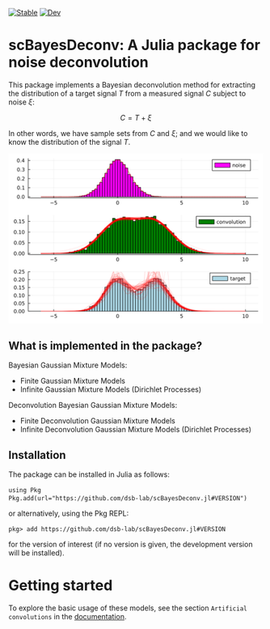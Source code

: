 [![Stable](https://img.shields.io/badge/docs-stable-blue.svg)](https://dsb-lab.github.io/scBayesDeconv.jl/stable/)
[![Dev](https://img.shields.io/badge/docs-dev-blue.svg)](https://dsb-lab.github.io/scBayesDeconv.jl/dev/)

# scBayesDeconv: A Julia package for noise deconvolution

This package implements a Bayesian deconvolution method for extracting the distribution of a target signal $T$ from a measured signal $C$ subject to noise $\xi$:

$$C = T + \xi$$

In other words, we have sample sets from $C$ and $\xi$; and we would like to know the distribution of the signal $T$.

![svg](assets/Artificial%20Convolutions_21_0.svg)
## What is implemented in the package?

Bayesian Gaussian Mixture Models:

 - Finite Gaussian Mixture Models
 - Infinite Gaussian Mixture Models (Dirichlet Processes)

Deconvolution Bayesian Gaussian Mixture Models:

 - Finite Deconvolution Gaussian Mixture Models
 - Infinite Deconvolution Gaussian Mixture Models (Dirichlet Processes)

## Installation

The package can be installed in Julia as follows:

```
using Pkg
Pkg.add(url="https://github.com/dsb-lab/scBayesDeconv.jl#VERSION")
```
or alternatively, using the Pkg REPL:

```
pkg> add https://github.com/dsb-lab/scBayesDeconv.jl#VERSION
```

for the version of interest (if no version is given, the development version will be installed).

# Getting started

To explore the basic usage of these models, see the section `Artificial convolutions` in the [documentation](https://dsb-lab.github.io/scBayesDeconv.jl/stable/).
